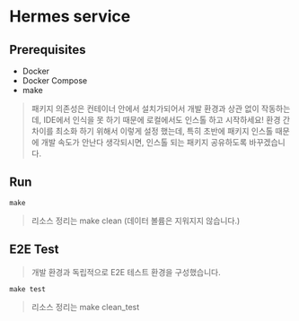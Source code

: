 # Hermes service

## Prerequisites

- Docker
- Docker Compose
- make

> 패키지 의존성은 컨테이너 안에서 설치가되어서 개발 환경과 상관 없이 작동하는데, IDE에서 인식을 못 하기 때문에 로컬에서도 인스톨 하고 시작하세요!
> 환경 간 차이를 최소화 하기 위해서 이렇게 설정 했는데, 특히 초반에 패키지 인스톨 때문에 개발 속도가 안난다 생각되시면, 인스톨 되는 패키지 공유하도록 바꾸겠습니다.

## Run

```
make
```

> 리소스 정리는 make clean (데이터 볼륨은 지워지지 않습니다.)

## E2E Test

> 개발 환경과 독립적으로 E2E 테스트 환경을 구성했습니다.

```
make test
```

> 리소스 정리는 make clean_test